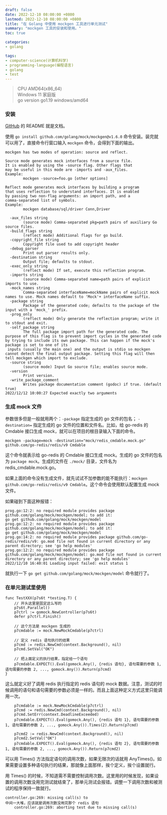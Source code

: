 ```yaml
---
draft: false
date: 2022-12-10 08:00:00 +0800
lastmod: 2022-12-10 08:00:00 +0800
title: "在 Golang 中使用 mockgen 工具进行单元测试"
summary: "mockgen 工具的安装和使用。"
toc: true

categories:
- golang

tags:
- computer-science(计算机科学)
- programming-language(编程语言)
- golang
- test
---
```


> CPU AMD64(x86_64)<br/>
> Windows 11 家庭版<br/>
> go version go1.19 windows/amd64

### 安装

[GitHub](https://github.com/golang/mock) 的 README 就是文档。

使用 `go install github.com/golang/mock/mockgen@v1.6.0` 命令安装。装完就可以用了，直接命令行窗口输入 `mockgen` 命令，会得到下面的输出。

```
mockgen has two modes of operation: source and reflect.

Source mode generates mock interfaces from a source file.
It is enabled by using the -source flag. Other flags that
may be useful in this mode are -imports and -aux_files.
Example:
        mockgen -source=foo.go [other options]

Reflect mode generates mock interfaces by building a program
that uses reflection to understand interfaces. It is enabled
by passing two non-flag arguments: an import path, and a
comma-separated list of symbols.
Example:
        mockgen database/sql/driver Conn,Driver

  -aux_files string
        (source mode) Comma-separated pkg=path pairs of auxiliary Go source files.
  -build_flags string
        (reflect mode) Additional flags for go build.
  -copyright_file string
        Copyright file used to add copyright header
  -debug_parser
        Print out parser results only.
  -destination string
        Output file; defaults to stdout.
  -exec_only string
        (reflect mode) If set, execute this reflection program.
  -imports string
        (source mode) Comma-separated name=path pairs of explicit imports to use.
  -mock_names string
        Comma-separated interfaceName=mockName pairs of explicit mock names to use. Mock names default to 'Mock'+ interfaceName suffix.
  -package string
        Package of the generated code; defaults to the package of the input with a 'mock_' prefix.
  -prog_only
        (reflect mode) Only generate the reflection program; write it to stdout and exit.
  -self_package string
        The full package import path for the generated code. The purpose of this flag is to prevent import cycles in the generated code by trying to include its own package. This can happen if the mock's package is set to one of its
 inputs (usually the main one) and the output is stdio so mockgen cannot detect the final output package. Setting this flag will then tell mockgen which import to exclude.
  -source string
        (source mode) Input Go source file; enables source mode.
  -version
        Print version.
  -write_package_comment
        Writes package documentation comment (godoc) if true. (default true)
2022/12/12 10:00:27 Expected exactly two arguments
```

### 生成 mock 文件

参数很多但是一般就用两个：`-package` 指定生成的 go 文件的包名； `-destination=` 指定生成的 go 文件的位置和文件名。比如，给 go-redis 的 Cmdable 接口生成 mock，就可以在项目的根目录输入下面的命令。

`mockgen -package=mock -destination="mock/redis_cmdable.mock.go" github.com/go-redis/redis/v9 Cmdable`

这个命令就表示给 go-redis 的 Cmdable 接口生成 mock。生成的 go 文件的包名为 `package mock`。生成的文件在 `./mock/` 目录，文件名为 redis_cmdable.mock.go。

如果上面的命令没有生成文件，就先试试不加参数的能不能执行：`mockgen github.com/go-redis/redis/v9 Cmdable`。这个命令会使用默认配置生成 mock 文件。

如果碰到下面这种报错：

```
prog.go:12:2: no required module provides package github.com/golang/mock/mockgen/model; to add it:
go get github.com/golang/mock/mockgen/model
prog.go:12:2: no required module provides package github.com/golang/mock/mockgen/model; to add it:
go get github.com/golang/mock/mockgen/model
prog.go:14:2: no required module provides package github.com/go-redis/redis/v9: go.mod file not found in current directory or any parent directory; see 'go help modules'
prog.go:12:2: no required module provides package github.com/golang/mock/mockgen/model: go.mod file not found in current directory or any parent directory; see 'go help modules'
2022/12/10 16:40:01 Loading input failed: exit status 1
```

就执行一下 `go get github.com/golang/mock/mockgen/model` 命令就行了。

### 在单元测试里使用

```
func TestXXX(p7s6t *testing.T) {
    // 开头这里是固定这么写的
    p7s6t.Parallel()
    p7ctrl := gomock.NewController(p7s6t)
    defer p7ctrl.Finish()
    
    // 这个方法是 mockgen 生成的
    p7cmdable := mock.NewMockCmdable(p7ctrl)
    
    // 定义 redis 语句执行的结果
    p7cmd := redis.NewCmd(context.Background(), nil)
    p7cmd.SetVal("OK")
    
    // 把上面定义的执行结果，指定给一个语句
    p7cmdable.EXPECT().Eval(gomock.Any(), {redis 语句}, 语句需要的参数 1, 语句需要的参数 2, ..., gomock.Any()).Return(p7cmd)
}
```

这么就定义好了调用 redis 执行指定的 redis 语句的 mock 数据。注意，测试的时候调用的语句和语句需要的参数必须是一样的。而且上面这种定义方式这里只能调用一次。

```
    p7cmdable := mock.NewMockCmdable(p7ctrl)
    p7cmd := redis.NewCmd(context.Background(), nil)
    p7cmd.SetErr(context.DeadlineExceeded)
    p7cmdable.EXPECT().Eval(gomock.Any(), {redis 语句 1}, 语句需要的参数 1, 语句需要的参数 2, ..., gomock.Any()).Times(2).Return(p7cmd)

    p7cmd2 := redis.NewCmd(context.Background(), nil)
    p7cmd2.SetVal("OK")
    p7cmdable.EXPECT().Eval(gomock.Any(), {redis 语句 2}, 语句需要的参数 1, 语句需要的参数 2, ..., gomock.Any()).Return(p7cmd2)
```

可以用 Times() 方法指定语句的调用次数，如果无限次的话就用 AnyTimes()。如果需要设置多种语句执行的结果，那就像上面那样，挨个定义，挨个设置就行。

用 Times() 的时候，不知道需不需要控制调用次数。这里用的时候发现，如果设置的调用次数没用完测试就结束了，那单元测试会报错。调整一下调用次数和被测试的程序保持一致就行。

```
controller.go:269: missing call(s) to 
中间一大堆，应该就是调用次数没用完那个 redis 语句
    controller.go:269: aborting test due to missing call(s)
```
